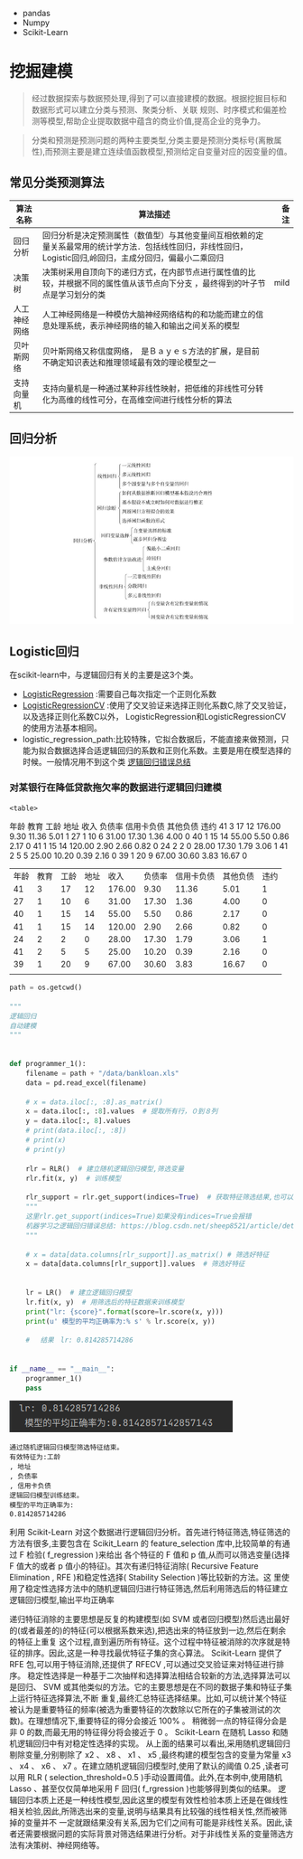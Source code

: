 - pandas
- Numpy
- Scikit-Learn

# 挖掘建模
> 经过数据探索与数据预处理,得到了可以直接建模的数据。根据挖掘目标和数据形式可以建立分类与预测、聚类分析、关联
规则、时序模式和偏差检测等模型,帮助企业提取数据中蕴含的商业价值,提高企业的竞争力。


>分类和预测是预测问题的两种主要类型,分类主要是预测分类标号(离散属性),而预测主要是建立连续值函数模型,预测给定自变量对应的因变量的值。
>
## 常见分类预测算法

算法名称 | 算法描述 | 备注    
------- | ---------------- | ----------:
回归分析 | 回归分析是决定预测属性（数值型）与其他变量间互相依赖的定量关系最常用的统计学方法．包括线性回归，非线性回归，Logistic回归,岭回归，主成分回归，偏最小二乘回归|  
决策树 | 决策树采用自顶向下的递归方式，在内部节点进行属性值的比较，并根据不同的属性值从该节点向下分支 ，最终得到的叶子节点是学习划分的类    | mild 
人工神经网络  | 人工神经网络是一种模仿大脑神经网络结构的和功能而建立的信息处理系统，表示神经网络的输入和输出之间关系的模型|
贝叶斯网络 | 贝叶斯网络又称信度网络，　是Ｂａｙｅｓ方法的扩展，是目前不确定知识表达和推理领域最有效的理论模型之一|　  
支持向量机 | 支持向量机是一种通过某种非线性映射，把低维的非线性可分转化为高维的线性可分，在高维空间进行线性分析的算法|  
## 回归分析

![](./img/回归分析.png)
## Logistic回归
在scikit-learn中，与逻辑回归有关的主要是这3个类。
- [LogisticRegression](https://scikit-learn.org/stable/modules/generated/sklearn.linear_model.LogisticRegression.html?highlight=logisticregression#sklearn.linear_model.LogisticRegression) :需要自己每次指定一个正则化系数
- [LogisticRegressionCV](https://scikit-learn.org/stable/modules/generated/sklearn.linear_model.LogisticRegressionCV.html?highlight=logisticregression#sklearn.linear_model.LogisticRegressionCV) :使用了交叉验证来选择正则化系数C,除了交叉验证，以及选择正则化系数C以外， LogisticRegression和LogisticRegressionCV的使用方法基本相同。
- logistic_regression_path:比较特殊，它拟合数据后，不能直接来做预测，只能为拟合数据选择合适逻辑回归的系数和正则化系数。主要是用在模型选择的时候。一般情况用不到这个类
[逻辑回归错误总结](https://blog.csdn.net/sheep8521/article/details/85105221)
### 对某银行在降低贷款拖欠率的数据进行逻辑回归建模

    <table>
   <tr>
      <td>年龄</td>
      <td>教育</td>
      <td>工龄</td>
      <td>地址</td>
      <td>收入</td>
      <td>负债率</td>
      <td>信用卡负债</td>
      <td>其他负债</td>
      <td>违约</td>
   </tr>
   <tr>
      <td>41</td>
      <td>3</td>
      <td>17</td>
      <td>12</td>
      <td>176.00</td>
      <td>9.30</td>
      <td>11.36</td>
      <td>5.01</td>
      <td>1</td>
   </tr>
   <tr>
      <td>27</td>
      <td>1</td>
      <td>10</td>
      <td>6</td>
      <td>31.00</td>
      <td>17.30</td>
      <td>1.36</td>
      <td>4.00</td>
      <td>0</td>
   </tr>
   <tr>
      <td>40</td>
      <td>1</td>
      <td>15</td>
      <td>14</td>
      <td>55.00</td>
      <td>5.50</td>
      <td>0.86</td>
      <td>2.17</td>
      <td>0</td>
   </tr>
   <tr>
      <td>41</td>
      <td>1</td>
      <td>15</td>
      <td>14</td>
      <td>120.00</td>
      <td>2.90</td>
      <td>2.66</td>
      <td>0.82</td>
      <td>0</td>
   </tr>
   <tr>
      <td>24</td>
      <td>2</td>
      <td>2</td>
      <td>0</td>
      <td>28.00</td>
      <td>17.30</td>
      <td>1.79</td>
      <td>3.06</td>
      <td>1</td>
   </tr>
   <tr>
      <td>41</td>
      <td>2</td>
      <td>5</td>
      <td>5</td>
      <td>25.00</td>
      <td>10.20</td>
      <td>0.39</td>
      <td>2.16</td>
      <td>0</td>
   </tr>
   <tr>
      <td>39</td>
      <td>1</td>
      <td>20</td>
      <td>9</td>
      <td>67.00</td>
      <td>30.60</td>
      <td>3.83</td>
      <td>16.67</td>
      <td>0</td>
   </tr>
   <tr>
      <td></td>
   </tr>
</table><table>
   <tr>
      <td>年龄</td>
      <td>教育</td>
      <td>工龄</td>
      <td>地址</td>
      <td>收入</td>
      <td>负债率</td>
      <td>信用卡负债</td>
      <td>其他负债</td>
      <td>违约</td>
   </tr>
   <tr>
      <td>41</td>
      <td>3</td>
      <td>17</td>
      <td>12</td>
      <td>176.00</td>
      <td>9.30</td>
      <td>11.36</td>
      <td>5.01</td>
      <td>1</td>
   </tr>
   <tr>
      <td>27</td>
      <td>1</td>
      <td>10</td>
      <td>6</td>
      <td>31.00</td>
      <td>17.30</td>
      <td>1.36</td>
      <td>4.00</td>
      <td>0</td>
   </tr>
   <tr>
      <td>40</td>
      <td>1</td>
      <td>15</td>
      <td>14</td>
      <td>55.00</td>
      <td>5.50</td>
      <td>0.86</td>
      <td>2.17</td>
      <td>0</td>
   </tr>
   <tr>
      <td>41</td>
      <td>1</td>
      <td>15</td>
      <td>14</td>
      <td>120.00</td>
      <td>2.90</td>
      <td>2.66</td>
      <td>0.82</td>
      <td>0</td>
   </tr>
   <tr>
      <td>24</td>
      <td>2</td>
      <td>2</td>
      <td>0</td>
      <td>28.00</td>
      <td>17.30</td>
      <td>1.79</td>
      <td>3.06</td>
      <td>1</td>
   </tr>
   <tr>
      <td>41</td>
      <td>2</td>
      <td>5</td>
      <td>5</td>
      <td>25.00</td>
      <td>10.20</td>
      <td>0.39</td>
      <td>2.16</td>
      <td>0</td>
   </tr>
   <tr>
      <td>39</td>
      <td>1</td>
      <td>20</td>
      <td>9</td>
      <td>67.00</td>
      <td>30.60</td>
      <td>3.83</td>
      <td>16.67</td>
      <td>0</td>
   </tr>
   <tr>
      <td></td>
   </tr>
</table>

```python
path = os.getcwd()

"""
逻辑回归
自动建模
"""


def programmer_1():
    filename = path + "/data/bankloan.xls"
    data = pd.read_excel(filename)

    # x = data.iloc[:, :8].as_matrix()
    x = data.iloc[:, :8].values  # 提取所有行，０到８列
    y = data.iloc[:, 8].values
    # print(data.iloc[:, :8])
    # print(x)
    # print(y)

    rlr = RLR()  # 建立随机逻辑回归模型,筛选变量
    rlr.fit(x, y)  # 训练模型

    rlr_support = rlr.get_support(indices=True)  # 获取特征筛选结果,也可以通过.scores 方法获取各个特征的分数
    """
    这里rlr.get_support(indices=True)如果没有indices=True会报错
    机器学习之逻辑回归错误总结: https://blog.csdn.net/sheep8521/article/details/85105221
    """

    # x = data[data.columns[rlr_support]].as_matrix() # 筛选好特征
    x = data[data.columns[rlr_support]].values  # 筛选好特征
   

    lr = LR()  # 建立逻辑回归模型
    lr.fit(x, y)  # 用筛选后的特征数据来训练模型
    print("lr: {score}".format(score=lr.score(x, y)))
    print(u' 模型的平均正确率为:% s' % lr.score(x, y))

    # 　结果　lr: 0.814285714286


if __name__ == "__main__":
    programmer_1()
    pass
```
![](./img/逻辑回归结果.png)
```csv
通过随机逻辑回归模型筛选特征结束。
有效特征为:工龄
, 地址
, 负债率
, 信用卡负债
逻辑回归模型训练结束。
模型的平均正确率为:
0.814285714286

```

利用 Scikit-Learn 对这个数据进行逻辑回归分析。首先进行特征筛选,特征筛选的方法有很多,主要包含在 Scikit_Learn 的 feature_selection 库中,比较简单的有通过 F 检验( f_regression )来给出
各个特征的 F 值和 p 值,从而可以筛选变量(选择 F 值大的或者 p 值小的特征)。其次有递归特征消除( Recursive Feature Elimination , RFE )和稳定性选择( Stability Selection )等比较新的方法。这
里使用了稳定性选择方法中的随机逻辑回归进行特征筛选,然后利用筛选后的特征建立逻辑回归模型,输出平均正确率

递归特征消除的主要思想是反复的构建模型(如 SVM 或者回归模型)然后选出最好的(或者最差的)的特征(可以根据系数来选),把选出来的特征放到一边,然后在剩余的特征上重复
这个过程,直到遍历所有特征。这个过程中特征被消除的次序就是特征的排序。因此,这是一种寻找最优特征子集的贪心算法。 Scikit-Learn 提供了 RFE 包,可以用于特征消除,还提供了
RFECV ,可以通过交叉验证来对特征进行排序。
稳定性选择是一种基于二次抽样和选择算法相结合较新的方法,选择算法可以是回归、 SVM 或其他类似的方法。它的主要思想是在不同的数据子集和特征子集上运行特征选择算法,不断
重复,最终汇总特征选择结果。比如,可以统计某个特征被认为是重要特征的频率(被选为重要特征的次数除以它所在的子集被测试的次数)。在理想情况下,重要特征的得分会接近 100% 。
稍微弱一点的特征得分会是非 0 的数,而最无用的特征得分将会接近于 0 。 Scikit-Learn 在随机 Lasso 和随机逻辑回归中有对稳定性选择的实现。
从上面的结果可以看出,采用随机逻辑回归剔除变量,分别剔除了 x2 、 x8 、 x1 、 x5 ,最终构建的模型包含的变量为常量 x3 、 x4 、 x6 、 x7 。在建立随机逻辑回归模型时,使用了默认的阈值
0.25 ,读者可以用 RLR ( selection_threshold=0.5 )手动设置阈值。此外,在本例中,使用随机 Lasso 、甚至仅仅简单地采用 F 回归( f_rgression )也能够得到类似的结果。
逻辑回归本质上还是一种线性模型,因此这里的模型有效性检验本质上还是在做线性相关检验,因此,所筛选出来的变量,说明与结果具有比较强的线性相关性,然而被筛掉的变量并不
一定就跟结果没有关系,因为它们之间有可能是非线性关系。因此,读者还需要根据问题的实际背景对筛选结果进行分析。对于非线性关系的变量筛选方法有决策树、神经网络等。

